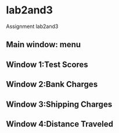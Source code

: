 # lab2and3
Assignment lab2and3
## Main window: menu
## Window 1:Test Scores
## Window 2:Bank Charges
## Window 3:Shipping Charges
## Window 4:Distance Traveled
